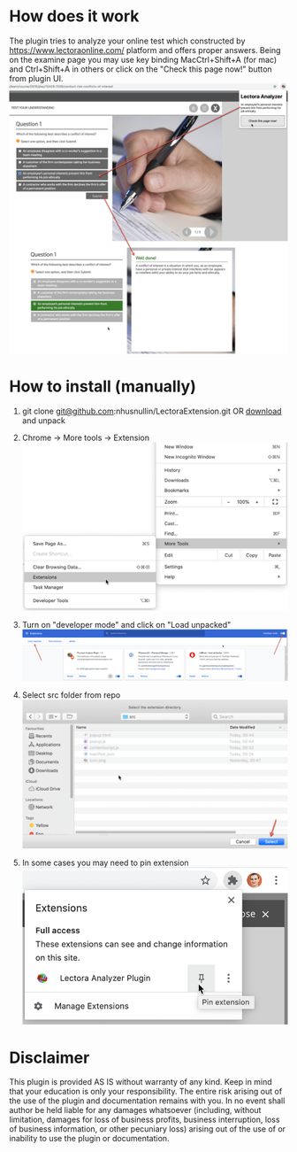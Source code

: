 
# How does it work

The plugin tries to analyze your online test which constructed by https://www.lectoraonline.com/ platform and offers proper answers.
Being on the examine page you may use key binding MacCtrl+Shift+A (for mac) and Ctrl+Shift+A in others or click on the "Check this page now!" button from plugin UI.
![Screenshot](doc/5.png)

# How to install (manually)

1. git clone git@github.com:nhusnullin/LectoraExtension.git OR [download](https://github.com/nhusnullin/LectoraExtension/archive/v1.0.zip) and unpack

2. Chrome -> More tools -> Extension
![Screenshot](doc/1.png)

3. Turn on "developer mode" and click on "Load unpacked"
![Screenshot](doc/2.png)

4. Select src folder from repo
![Screenshot](doc/3.png)

5. In some cases you may need to pin extension
![Screenshot](doc/4.png)

# Disclaimer

This plugin is provided AS IS without warranty of any kind. Keep in mind that your education is only your responsibility. The entire risk arising out of the use of the plugin and documentation remains with you. In no event shall author be held liable for any damages whatsoever (including, without limitation, damages for loss of business profits, business interruption, loss of business information, or other pecuniary loss) arising out of the use of or inability to use the plugin or documentation. 
